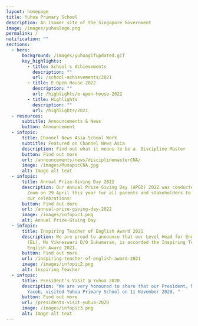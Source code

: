 ```yaml
---
layout: homepage
title: Yuhua Primary School
description: An Isomer site of the Singapore Government
image: /images/yuhualogo.png
permalink: /
notification: ""
sections:
  - hero:
      background: /images/yuhuagifupdated.gif
      key_highlights:
        - title: School's Achievements
          description: ""
          url: /school-achievements/2021
        - title: E-Open House 2022
          description: ""
          url: /highlights/e-open-house-2022
        - title: Highlights
          description: ""
          url: /highlights/2021
  - resources:
      subtitle: Announcements & News
      button: Announcement
  - infopic:
      title: Channel News Asia School Work
      subtitle: Featured on Channel News Asia
      description: Find out what it means to be a  Discipline Master
      button: Find out more
      url: /announcements/news/disciplinemasterCNA/
      image: /images/MusapicCNA.jpg
      alt: Image alt text
  - infopic:
      title: Annual Prize-Giving Day 2022
      description: Our Annual Prize Giving Day (APGD) 2022 was conducted “live” via
        Zoom on 29 April this year for all parents and stakeholders to join in
        our celebrations!
      button: Find out more
      url: /annual-prize-giving-day-2022
      image: /images/infopic1.png
      alt: Annual Prize-Giving Day
  - infopic:
      title: Inspiring Teacher of English Award 2021
      description: We are proud to announce that our Level Head for English Language
        (EL), Ms Vikneswari D/O Sukumaran, is accorded the Inspiring Teacher of
        English Award 2021.
      button: Find out more
      url: /inspiring-teacher-of-english-award-2021
      image: /images/infopic2.png
      alt: Inspiring Teacher
  - infopic:
      title: President’s Visit @ Yuhua 2020
      description: "We are very honoured to share that our President, Mdm Halimah
        Yacob, visited Yuhua Primary School on 11 November 2020. "
      button: Find out more
      url: /presidents-visit-yuhua-2020
      image: /images/infopic3.png
      alt: Image alt text
---
```

